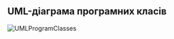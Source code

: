 ## UML-діаграма програмних класів
![UMLProgramClasses](https://user-images.githubusercontent.com/99178092/196392694-08cd6a47-d65f-46c3-bfb1-42857cbe65ef.jpg)
